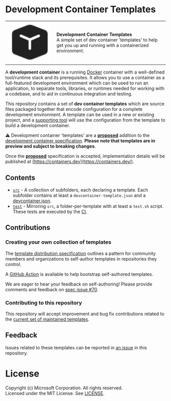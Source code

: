 # Development Container Templates

<table style="width: 100%; border-style: none;"><tr>
<td style="width: 140px; text-align: center;"><a href="https://github.com/devcontainers"><img width="128px" src="https://raw.githubusercontent.com/microsoft/fluentui-system-icons/78c9587b995299d5bfc007a0077773556ecb0994/assets/Cube/SVG/ic_fluent_cube_32_filled.svg" alt="devcontainers organization logo"/></a></td>
<td>
<strong>Development Container Templates</strong><br />
A simple set of dev container 'templates' to help get you up and running with a containerized environment.
</td>
</tr></table>


A **development container** is a running [Docker](https://www.docker.com) container with a well-defined tool/runtime stack and its prerequisites. It allows you to use a container as a full-featured development environment which can be used to run an application, to separate tools, libraries, or runtimes needed for working with a codebase, and to aid in continuous integration and testing.

This repository contains a set of **dev container templates** which are source files packaged together that encode configuration for a complete development environment. A template can be used in a new or existing project, and a [supporting tool](https://containers.dev/supporting) will use the configuration from the template to build a development container.

⚠️ Development container 'templates' are a
[**proposed**](https://github.com/devcontainers/spec/blob/main/proposals/devcontainer-templates.md) addition to the
[development container specification](https://containers.dev/implementors/spec/). **Please note that templates are in
preview and subject to breaking changes**.

Once the [**proposed**](https://github.com/devcontainers/spec/blob/main/proposals/devcontainer-templates.md)
specification is accepted, implementation details will be published at
[https://containers.dev](https://containers.dev/).

## Contents
 
-   [`src`](src) - A collection of subfolders, each declaring a template. Each subfolder contains at least a
    `devcontainer-template.json` and a [devcontainer.json](https://containers.dev/implementors/json_reference/).
-   [`test`](test) - Mirroring `src`, a folder-per-template with at least a `test.sh` script. These tests are executed by the [CI](https://github.com/devcontainers/templates/blob/main/.github/workflows/test-pr.yaml).

## Contributions

### Creating your own collection of templates

The [template distribution specification](https://github.com/devcontainers/spec/blob/main/proposals/devcontainer-templates-distribution.md) outlines a pattern for community members and organizations to self-author templates in repositories they control.

A [GitHub Action](https://github.com/devcontainers/action) is available to help bootstrap self-authored templates.

We are eager to hear your feedback on self-authoring!  Please provide comments and feedback on [spec issue #70](https://github.com/devcontainers/spec/issues/70).

### Contributing to this repository

This repository will accept improvement and bug fix contributions related to the
[current set of maintained templates](./src).

## Feedback

Issues related to these templates can be reported in [an issue](https://github.com/devcontainers/templates/issues) in this repository.

# License
Copyright (c) Microsoft Corporation. All rights reserved. <br />
Licensed under the MIT License. See [LICENSE](LICENSE).